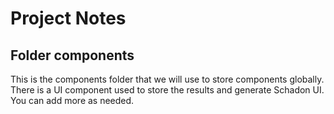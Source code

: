 # Project Notes

## Folder components

This is the components folder that we will use to store components globally.
There is a UI component used to store the results and generate Schadon UI.
You can add more as needed.

